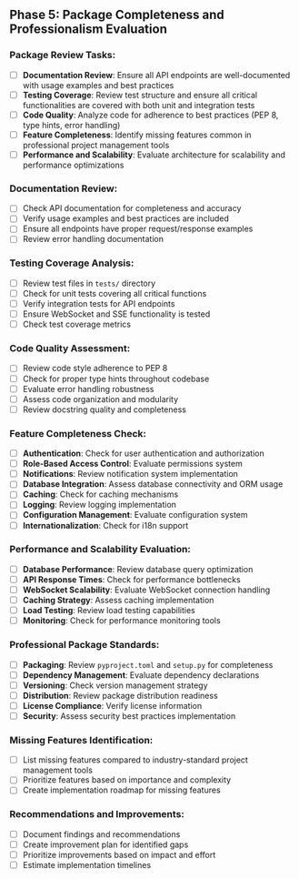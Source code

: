 ## Phase 5: Package Completeness and Professionalism Evaluation

### Package Review Tasks:
- [ ] **Documentation Review**: Ensure all API endpoints are well-documented with usage examples and best practices
- [ ] **Testing Coverage**: Review test structure and ensure all critical functionalities are covered with both unit and integration tests
- [ ] **Code Quality**: Analyze code for adherence to best practices (PEP 8, type hints, error handling)
- [ ] **Feature Completeness**: Identify missing features common in professional project management tools
- [ ] **Performance and Scalability**: Evaluate architecture for scalability and performance optimizations

### Documentation Review:
- [ ] Check API documentation for completeness and accuracy
- [ ] Verify usage examples and best practices are included
- [ ] Ensure all endpoints have proper request/response examples
- [ ] Review error handling documentation

### Testing Coverage Analysis:
- [ ] Review test files in `tests/` directory
- [ ] Check for unit tests covering all critical functions
- [ ] Verify integration tests for API endpoints
- [ ] Ensure WebSocket and SSE functionality is tested
- [ ] Check test coverage metrics

### Code Quality Assessment:
- [ ] Review code style adherence to PEP 8
- [ ] Check for proper type hints throughout codebase
- [ ] Evaluate error handling robustness
- [ ] Assess code organization and modularity
- [ ] Review docstring quality and completeness

### Feature Completeness Check:
- [ ] **Authentication**: Check for user authentication and authorization
- [ ] **Role-Based Access Control**: Evaluate permissions system
- [ ] **Notifications**: Review notification system implementation
- [ ] **Database Integration**: Assess database connectivity and ORM usage
- [ ] **Caching**: Check for caching mechanisms
- [ ] **Logging**: Review logging implementation
- [ ] **Configuration Management**: Evaluate configuration system
- [ ] **Internationalization**: Check for i18n support

### Performance and Scalability Evaluation:
- [ ] **Database Performance**: Review database query optimization
- [ ] **API Response Times**: Check for performance bottlenecks
- [ ] **WebSocket Scalability**: Evaluate WebSocket connection handling
- [ ] **Caching Strategy**: Assess caching implementation
- [ ] **Load Testing**: Review load testing capabilities
- [ ] **Monitoring**: Check for performance monitoring tools

### Professional Package Standards:
- [ ] **Packaging**: Review `pyproject.toml` and `setup.py` for completeness
- [ ] **Dependency Management**: Evaluate dependency declarations
- [ ] **Versioning**: Check version management strategy
- [ ] **Distribution**: Review package distribution readiness
- [ ] **License Compliance**: Verify license information
- [ ] **Security**: Assess security best practices implementation

### Missing Features Identification:
- [ ] List missing features compared to industry-standard project management tools
- [ ] Prioritize features based on importance and complexity
- [ ] Create implementation roadmap for missing features

### Recommendations and Improvements:
- [ ] Document findings and recommendations
- [ ] Create improvement plan for identified gaps
- [ ] Prioritize improvements based on impact and effort
- [ ] Estimate implementation timelines
